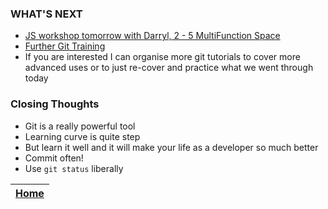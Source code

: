 ### WHAT'S NEXT

-   [JS workshop tomorrow with Darryl, 2 - 5 MultiFunction Space](https://docs.google.com/spreadsheets/d/1O14xxb7QBH2UyDsn1Gm0OkhrfJJeGy6JT3Jocj7GxNA/edit#gid=1121096204)
-   [Further Git Training](https://trello.com/b/ZJYjWU3j/further-git-training-workshop)
-   If you are interested I can organise more git tutorials to cover more advanced uses or to just re-cover and practice what we went through today

### Closing Thoughts

-   Git is a really powerful tool
-   Learning curve is quite step
-   But learn it well and it will make your life as a developer so much better
-   Commit often!
-   Use `git status` liberally

| [Home](index.md) |
| ---------------- |
